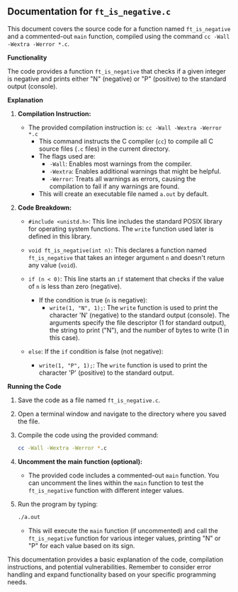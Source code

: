## Documentation for `ft_is_negative.c`

This document covers the source code for a function named `ft_is_negative` and a commented-out `main` function, compiled using the command `cc -Wall -Wextra -Werror *.c`.

**Functionality**

The code provides a function `ft_is_negative` that checks if a given integer is negative and prints either "N" (negative) or "P" (positive) to the standard output (console).

**Explanation**

1. **Compilation Instruction:**
   - The provided compilation instruction is: `cc -Wall -Wextra -Werror *.c`
     - This command instructs the C compiler (`cc`) to compile all C source files (`.c` files) in the current directory.
     - The flags used are:
        - `-Wall`: Enables most warnings from the compiler.
        - `-Wextra`: Enables additional warnings that might be helpful.
        - `-Werror`: Treats all warnings as errors, causing the compilation to fail if any warnings are found.
     - This will create an executable file named `a.out` by default.

2. **Code Breakdown:**
   - `#include <unistd.h>`: This line includes the standard POSIX library for operating system functions. The `write` function used later is defined in this library.

   - `void ft_is_negative(int n)`: This declares a function named `ft_is_negative` that takes an integer argument `n` and doesn't return any value (`void`).

   - `if (n < 0)`: This line starts an `if` statement that checks if the value of `n` is less than zero (negative).
     - If the condition is true (`n` is negative):
       - `write(1, "N", 1);`: The `write` function is used to print the character 'N' (negative) to the standard output (console). The arguments specify the file descriptor (1 for standard output), the string to print ("N"), and the number of bytes to write (1 in this case).

   - `else`: If the `if` condition is false (not negative):
     - `write(1, "P", 1);`: The `write` function is used to print the character 'P' (positive) to the standard output.

**Running the Code**

1. Save the code as a file named `ft_is_negative.c`.
2. Open a terminal window and navigate to the directory where you saved the file.
3. Compile the code using the provided command:

   ```bash
   cc -Wall -Wextra -Werror *.c
   ```

4. **Uncomment the main function (optional):**
   - The provided code includes a commented-out `main` function. You can uncomment the lines within the `main` function to test the `ft_is_negative` function with different integer values. 

5. Run the program by typing:

   ```bash
   ./a.out
   ```

   - This will execute the `main` function (if uncommented) and call the `ft_is_negative` function for various integer values, printing "N" or "P" for each value based on its sign.

This documentation provides a basic explanation of the code, compilation instructions, and potential vulnerabilities. Remember to consider error handling and expand functionality based on your specific programming needs.